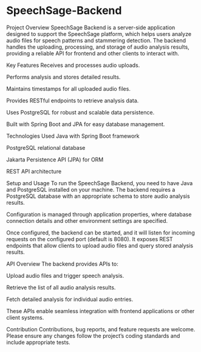 # SpeechSage-Backend
Project Overview
SpeechSage Backend is a server-side application designed to support the SpeechSage platform, which helps users analyze audio files for speech patterns and stammering detection. The backend handles the uploading, processing, and storage of audio analysis results, providing a reliable API for frontend and other clients to interact with.

Key Features
Receives and processes audio uploads.

Performs analysis and stores detailed results.

Maintains timestamps for all uploaded audio files.

Provides RESTful endpoints to retrieve analysis data.

Uses PostgreSQL for robust and scalable data persistence.

Built with Spring Boot and JPA for easy database management.

Technologies Used
Java with Spring Boot framework

PostgreSQL relational database

Jakarta Persistence API (JPA) for ORM

REST API architecture

Setup and Usage
To run the SpeechSage Backend, you need to have Java and PostgreSQL installed on your machine. The backend requires a PostgreSQL database with an appropriate schema to store audio analysis results.

Configuration is managed through application properties, where database connection details and other environment settings are specified.

Once configured, the backend can be started, and it will listen for incoming requests on the configured port (default is 8080). It exposes REST endpoints that allow clients to upload audio files and query stored analysis results.

API Overview
The backend provides APIs to:

Upload audio files and trigger speech analysis.

Retrieve the list of all audio analysis results.

Fetch detailed analysis for individual audio entries.

These APIs enable seamless integration with frontend applications or other client systems.

Contribution
Contributions, bug reports, and feature requests are welcome. Please ensure any changes follow the project’s coding standards and include appropriate tests.